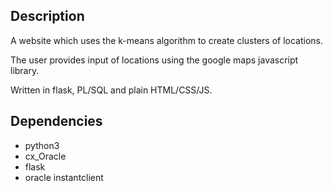 ## Description
A website which uses the k-means algorithm to create clusters of locations.

The user provides input of locations using the google maps javascript library.

Written in flask, PL/SQL and plain HTML/CSS/JS. 

## Dependencies
- python3
- cx_Oracle
- flask
- oracle instantclient
